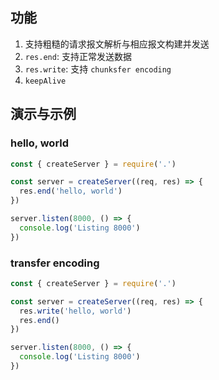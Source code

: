 ## 功能

1. 支持粗糙的请求报文解析与相应报文构建并发送
1. `res.end`: 支持正常发送数据
1. `res.write`: 支持 `chunksfer encoding`
1. `keepAlive`

## 演示与示例

### hello, world

``` js
const { createServer } = require('.')

const server = createServer((req, res) => {
  res.end('hello, world')
})

server.listen(8000, () => {
  console.log('Listing 8000')
})
```

### transfer encoding

``` js
const { createServer } = require('.')

const server = createServer((req, res) => {
  res.write('hello, world')
  res.end()
})

server.listen(8000, () => {
  console.log('Listing 8000')
})
```
